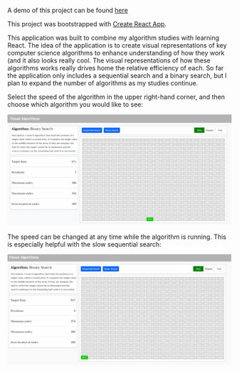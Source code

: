 A demo of this project can be found [here](http://visual-algorithms.surge.sh/)

This project was bootstrapped with [Create React App](https://github.com/facebookincubator/create-react-app).

This application was built to combine my algorithm studies with learning React. The idea of the application is to create visual representations of key computer science algorithms to enhance understanding of how they work (and it also looks really cool. The visual representations of how these algorithms works really drives home the relative efficiency of each. So far the application only includes a sequential search and a binary search, but I plan to expand the number of algorithms as my studies continue.

Select the speed of the algorithm in the upper right-hand corner, and then choose which algorithm you would like to see:

![fast binary search](/images/fast-binary-search.gif)

The speed can be changed at any time while the algorithm is running. This is especially helpful with the slow sequential search:

![change speeds](/images/change-speeds.gif)